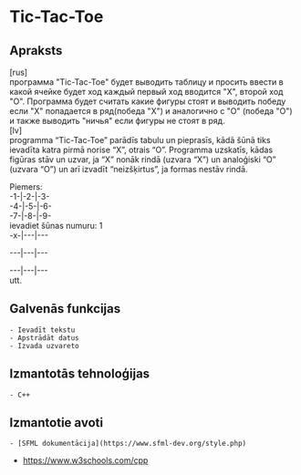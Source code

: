 # Tic-Tac-Toe
## Apraksts
[rus]                                                                                                                                                                              
программа "Tic-Tac-Toe" будет выводить таблицу и просить ввести в какой ячейке будет ход каждый первый ход вводится "X", второй ход "O". Программа будет считать какие фигуры стоят и выводить победу если "X" попадается в ряд(победа "X") и аналогично с "O" (победа "O") и также выводить "ничья" если фигуры не стоят в ряд.                                       
[lv]                                                                                                                                                                               
programma “Tic-Tac-Toe” parādīs tabulu un pieprasīs, kādā šūnā tiks ievadīta katra pirmā norise “X”, otrais “O”. Programma uzskatīs, kādas figūras stāv un uzvar, ja “X” nonāk rindā (uzvara “X”) un analoģiski “O” (uzvara “O”) un arī izvadīt “neizšķirtus”, ja formas nestāv rindā.


Piemers:                                                                                                                                                                           
-1-|-2-|-3-                                                                                                                                                                       
-4-|-5-|-6-                                                                                                                                                                       
-7-|-8-|-9-                                                                                                                                                                         
ievadiet šūnas numuru: 1                                                                                                                                                           
-x-|---|---
                                                                                                                                                                                   
---|---|---
                                                                                                                                                                                   
---|---|---                                                                                                                                                                         
                                                                                                                                                                                    utt.
## Galvenās funkcijas
	- Ievadīt tekstu
	- Apstrādāt datus
	- Izvada uzvareto
## Izmantotās tehnoloģijas
	- C++
## Izmantotie avoti
	- [SFML dokumentācija](https://www.sfml-dev.org/style.php)
  - https://www.w3schools.com/cpp
